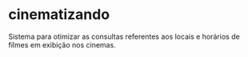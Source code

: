 cinematizando
=============

Sistema para otimizar as consultas referentes aos locais e horários de filmes em exibição nos cinemas.
